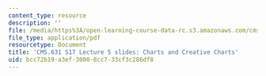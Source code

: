 ```yaml
---
content_type: resource
description: ''
file: /media/https%3A/open-learning-course-data-rc.s3.amazonaws.com/cms-631-data-storytelling-studio-climate-change-spring-2017/bcc72b19a3ef30008cc733cf3c286df8_MITCMS_631s17_lec5_charts.pdf
file_type: application/pdf
resourcetype: Document
title: 'CMS.631 S17 Lecture 5 slides: Charts and Creative Charts'
uid: bcc72b19-a3ef-3000-8cc7-33cf3c286df8
---
```

